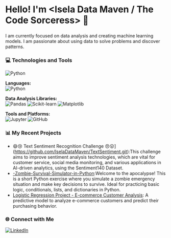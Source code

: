 # Hello! I'm <Isela Data Maven / The Code Sorceress> 👋

### <Your Welcome Phrase or Short Bio>
I am currently focused on data analysis and creating machine learning models. I am passionate about using data to solve problems and discover patterns.


### 💻 Technologies and Tools

![Python](https://img.shields.io/badge/Python-3776AB?style=for-the-badge&logo=python&logoColor=white)


**Languages:** <br>
![Python](https://img.shields.io/badge/Python-3776AB?style=for-the-badge&logo=python&logoColor=white)


**Data Analysis Libraries:** <br>
![Pandas](https://img.shields.io/badge/Pandas-150458?style=for-the-badge&logo=pandas&logoColor=white)
![Scikit-learn](https://img.shields.io/badge/scikit--learn-F7931E?style=for-the-badge&logo=scikit-learn&logoColor=white)
![Matplotlib](https://img.shields.io/badge/Matplotlib-003366?style=for-the-badge&logo=matplotlib&logoColor=white)

**Tools and Platforms:** <br>
![Jupyter](https://img.shields.io/badge/Jupyter-F37626?style=for-the-badge&logo=jupyter&logoColor=white)
![GitHub](https://img.shields.io/badge/GitHub-100000?style=for-the-badge&logo=github&logoColor=white)

### 📊 My Recent Projects

* 😄😢 Text Sentiment Recognition Challenge 😠😲](<https://github.com/IselaDataMaven/TextSentiment.git>):This challenge aims to improve sentiment analysis technologies, which are vital for customer service, social media monitoring, and various applications in AI-driven analytics, using the Sentiment140 Dataset.
* [-Zombie-Survival-Simulator-in-Python](<https://github.com/IselaDataMaven/-Simulador-de-Supervivencia-Zombie-en-Python.git>):Welcome to the apocalypse! This is a short Python exercise where you simulate a zombie emergency situation and make key decisions to survive. Ideal for practicing basic logic, conditionals, lists, and dictionaries in Python.
* [Logistic Regression Project - E-commerce Customer Analysis](<https://github.com/IselaDataMaven/logistic_regression_e-commerce.git>): A predictive model to analyze e-commerce customers and predict their purchasing behavior.


### 🌐 Connect with Me

[![LinkedIn](https://img.shields.io/badge/LinkedIn-0A66C2?style=for-the-badge&logo=linkedin&logoColor=white)](https://www.linkedin.com/in/iseladatamaven/>)

